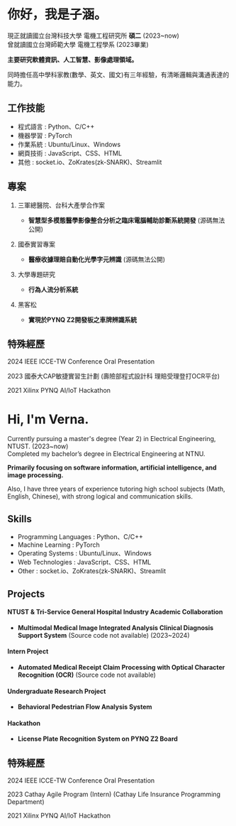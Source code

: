# 你好，我是子涵。
現正就讀國立台灣科技大學 電機工程研究所 **碩二** (2023~now)  
曾就讀國立台灣師範大學 電機工程學系 (2023畢業)

__主要研究軟體資訊、人工智慧、影像處理領域。__

同時擔任高中學科家教(數學、英文、國文)有三年經驗，有清晰邏輯與溝通表達的能力。  

## 工作技能
- 程式語言 : Python、C/C++
- 機器學習 : PyTorch
- 作業系統 : Ubuntu/Linux、Windows
- 網頁技術 : JavaScript、CSS、HTML
- 其他 : socket.io、ZoKrates(zk-SNARK)、Streamlit


## 專案
1. 三軍總醫院、台科大產學合作案  
   - __智慧型多模態醫學影像整合分析之臨床電腦輔助診斷系統開發__ (源碼無法公開)
      
2. 國泰實習專案
   - __醫療收據理賠自動化光學字元辨識__ (源碼無法公開)
     
3. 大學專題研究
   - __行為人流分析系統__
     
4. 黑客松
   - __實現於PYNQ Z2開發板之車牌辨識系統__  

## 特殊經歷
2024 IEEE ICCE-TW Conference Oral Presentation  

2023 國泰大CAP敏捷實習生計劃 (壽險部程式設計科 理賠受理登打OCR平台)  

2021 Xilinx PYNQ AI/IoT Hackathon  


# Hi, I'm Verna.
Currently pursuing a master's degree (Year 2) in Electrical Engineering, NTUST. (2023~now)  
Completed my bachelor’s degree in Electrical Engineering at NTNU.  

__Primarily focusing on software information, artificial intelligence, and image processing.__

Also, I have three years of experience tutoring high school subjects (Math, English, Chinese), with strong logical and communication skills. 

## Skills
- Programming Languages : Python、C/C++
- Machine Learning : PyTorch
- Operating Systems : Ubuntu/Linux、Windows
- Web Technologies : JavaScript、CSS、HTML
- Other : socket.io、ZoKrates(zk-SNARK)、Streamlit


## Projects
#### NTUST & Tri-Service General Hospital Industry Academic Collaboration  
- __Multimodal Medical Image Integrated Analysis Clinical Diagnosis Support System__ (Source code not available) (2023~2024)

#### Intern Project  
- __Automated Medical Receipt Claim Processing with Optical Character Recognition (OCR)__ (Source code not available)

#### Undergraduate Research Project  
- __Behavioral Pedestrian Flow Analysis System__

#### Hackathon  
- __License Plate Recognition System on PYNQ Z2 Board__

## 特殊經歷
2024 IEEE ICCE-TW Conference Oral Presentation

2023 Cathay Agile Program (Intern) (Cathay Life Insurance Programming Department)

2021 Xilinx PYNQ AI/IoT Hackathon

